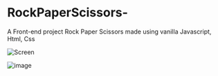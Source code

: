 # RockPaperScissors-
A Front-end project Rock Paper Scissors made using vanilla Javascript, Html, Css


![Screen](https://cdn.discordapp.com/attachments/554479498721099787/1058508312469045328/image.png)

![image](https://user-images.githubusercontent.com/28671231/210136056-292bf4ad-6e2e-4137-a946-3efa5b35870d.png)

